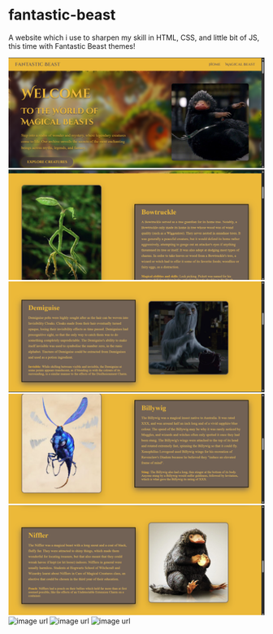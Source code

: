 # fantastic-beast
A website which i use to sharpen my skill in HTML, CSS, and little bit of JS, this time with Fantastic Beast themes!

![image url](https://github.com/d4a-arka/fantastic-beast/blob/e3e4f91accd82ae7ef3413a5a28d641449ef0581/FB%20%231.png)
![image url](https://github.com/d4a-arka/fantastic-beast/blob/3e7029750b04c18adb9d675c193b197d2381ca3c/FB%20%232.png)
![image url](https://github.com/d4a-arka/fantastic-beast/blob/752613da36b261b8eea8b56b229e7ac752b027b8/FB%20%233.png)
![image url](https://github.com/d4a-arka/fantastic-beast/blob/55469316c82914b1196d027161010a5278bdf7d5/FB%20%234.png)
![image url](https://github.com/d4a-arka/fantastic-beast/blob/e472b1dabc55eefdd06fa32da649987b492f5fc5/FB%20%235.png)
![image url]()
![image url]()
![image url]()
